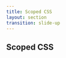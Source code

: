 ```yaml
---
title: Scoped CSS
layout: section
transition: slide-up
---
```


<!-- Scoped CSS -->
<section>
  <h1 class="section-title">
    Scoped CSS
  </h1>
</section>